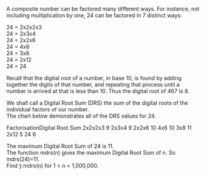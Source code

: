   <p>A composite number can be factored many different ways.    For instance, not including multiplication by one, 24 can be factored in 7 distinct ways:</p>    24 = 2x2x2x3<br />  24 = 2x3x4<br />  24 = 2x2x6<br />  24 = 4x6<br />  24 = 3x8<br />  24 = 2x12<br />  24 = 24    <p>Recall that the digital root of a number, in base 10, is found by adding together the digits of that number,   and repeating that process until a number is arrived at that is less than 10.    Thus the digital root of 467 is 8.</p>  <p>We shall call a Digital Root Sum (DRS) the sum of the digital roots of the individual factors of our number.<br />   The chart below demonstrates all of the DRS values for 24.</p>    FactorisationDigital Root Sum  2x2x2x3  9  2x3x4  9  2x2x6  10  4x6  10  3x8  11  2x12  5  24  6    <p>The maximum Digital Root Sum  of 24 is 11.<br />  The function mdrs(n) gives the maximum Digital Root Sum of n. So  mdrs(24)=11.<br />  Find <img src='images/symbol_sum.gif' width='11' height='14' alt='&sum;' border='0' style='vertical-align:middle;' />mdrs(n) for 1 &lt; n &lt; 1,000,000.</p>  